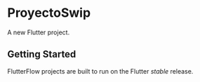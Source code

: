 # ProyectoSwip

A new Flutter project.

## Getting Started

FlutterFlow projects are built to run on the Flutter _stable_ release.
